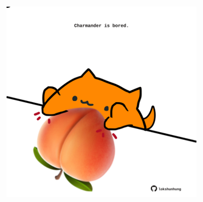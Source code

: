 <!-- built at 03/08/2023, 07:00:57 UTC -->
<p align="center">
  <img width="500" height="500" src="./ReadmeImage.svg">
</p>
